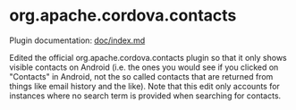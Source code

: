 <!---
 license: Licensed to the Apache Software Foundation (ASF) under one
         or more contributor license agreements.  See the NOTICE file
         distributed with this work for additional information
         regarding copyright ownership.  The ASF licenses this file
         to you under the Apache License, Version 2.0 (the
         "License"); you may not use this file except in compliance
         with the License.  You may obtain a copy of the License at

           http://www.apache.org/licenses/LICENSE-2.0

         Unless required by applicable law or agreed to in writing,
         software distributed under the License is distributed on an
         "AS IS" BASIS, WITHOUT WARRANTIES OR CONDITIONS OF ANY
         KIND, either express or implied.  See the License for the
         specific language governing permissions and limitations
         under the License.
-->

# org.apache.cordova.contacts

Plugin documentation: [doc/index.md](doc/index.md)

Edited the official org.apache.cordova.contacts plugin so that it only shows visible contacts on Android (i.e. the ones you would see if you clicked on "Contacts" in Android, not the so called contacts that are returned from things like email history and the like). Note that this edit only accounts for instances where no search term is provided when searching for contacts. 
